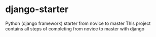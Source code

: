 


# django-starter
Python (django framework) starter from novice to master
This project contains all steps of completing from novice to master with django
